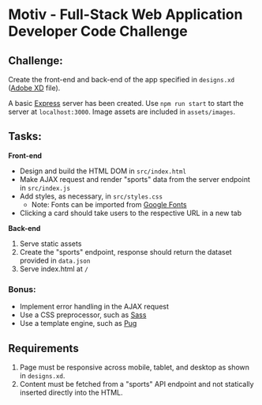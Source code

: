 # Motiv - Full-Stack Web Application Developer Code Challenge

## Challenge:
Create the front-end and back-end of the app specified in `designs.xd` ([Adobe XD](https://www.adobe.com/ca/products/xd.html) file).

A basic [Express](https://expressjs.com/) server has been created. Use `npm run start` to start the server at `localhost:3000`. Image assets are included in `assets/images`.

## Tasks:
**Front-end**
- Design and build the HTML DOM in `src/index.html`
- Make AJAX request and render "sports" data from the server endpoint in `src/index.js`
- Add styles, as necessary, in `src/styles.css`
    - Note: Fonts can be imported from [Google Fonts](https://fonts.google.com/)
- Clicking a card should take users to the respective URL in a new tab

**Back-end**
1. Serve static assets
2. Create the "sports" endpoint, response should return the dataset provided in `data.json`
3. Serve index.html at `/`

### Bonus:
- Implement error handling in the AJAX request
- Use a CSS preprocessor, such as [Sass](https://sass-lang.com/)
- Use a template engine, such as [Pug](https://pugjs.org/api/getting-started.html)

## Requirements
1. Page must be responsive across mobile, tablet, and desktop as shown in `designs.xd`.
2. Content must be fetched from a "sports" API endpoint and not statically inserted directly into the HTML.
